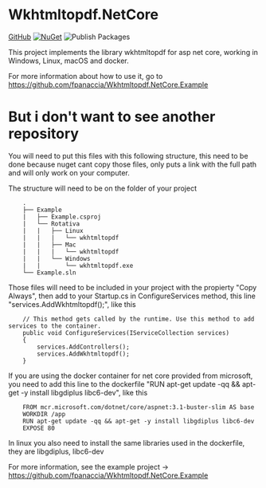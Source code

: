 # Wkhtmltopdf.NetCore
[GitHub](https://github.com/Wolffy101/Wkhtmltopdf.Net6)
[![NuGet](https://buildstats.info/nuget/Wkhtmltopdf.NetCore)](https://www.nuget.org/packages/Wkhtmltopdf.NetCore/)
![Publish Packages](https://github.com/fpanaccia/Wkhtmltopdf.NetCore/workflows/Publish%20Packages/badge.svg)

This project implements the library wkhtmltopdf for asp net core, working in Windows, Linux, macOS and docker.

For more information about how to use it, go to https://github.com/fpanaccia/Wkhtmltopdf.NetCore.Example

# But i don't want to see another repository

You will need to put this files with this following structure, this need to be done because nuget cant copy those files, only puts a link with the full path and will only work on your computer.

The structure will need to be on the folder of your project

        .
        ├── Example
        |   ├── Example.csproj
        |   └── Rotativa
        |   |   ├── Linux
        |   |   |   └── wkhtmltopdf
        |   |   ├── Mac
        |   |   |   └── wkhtmltopdf
        |   |   └── Windows
        |   |       └── wkhtmltopdf.exe
        └── Example.sln

Those files will need to be included in your project with the propierty "Copy Always", then add to your Startup.cs in ConfigureServices method, this line "services.AddWkhtmltopdf();", like this

        // This method gets called by the runtime. Use this method to add services to the container.
        public void ConfigureServices(IServiceCollection services)
        {            
            services.AddControllers();
            services.AddWkhtmltopdf();
        }
        
If you are using the docker container for net core provided from microsoft, you need to add this line to the dockerfile "RUN apt-get update -qq && apt-get -y install libgdiplus libc6-dev", like this

        FROM mcr.microsoft.com/dotnet/core/aspnet:3.1-buster-slim AS base
        WORKDIR /app
        RUN apt-get update -qq && apt-get -y install libgdiplus libc6-dev
        EXPOSE 80

In linux you also need to install the same libraries used in the dockerfile, they are libgdiplus, libc6-dev


For more information, see the example project -> https://github.com/fpanaccia/Wkhtmltopdf.NetCore.Example
